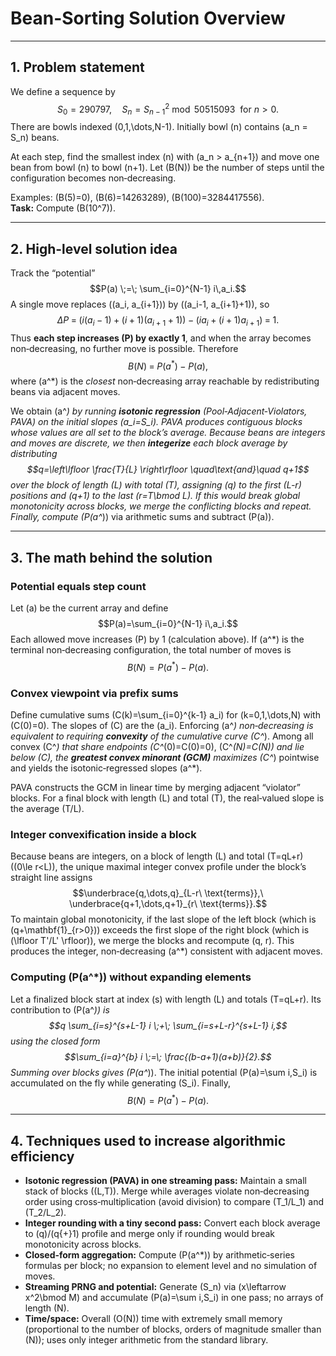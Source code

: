 # Bean-Sorting Solution Overview

---

## 1. Problem statement

We define a sequence by
$$S_0 = 290797, \quad S_{n} = S_{n-1}^2 \bmod 50515093\ \text{ for } n>0.$$
There are bowls indexed \(0,1,\dots,N-1\). Initially bowl \(n\) contains \(a_n = S_n\) beans.

At each step, find the smallest index \(n\) with \(a_n > a_{n+1}\) and move one bean from bowl \(n\) to bowl \(n+1\).
Let \(B(N)\) be the number of steps until the configuration becomes non‑decreasing.

Examples: \(B(5)=0\), \(B(6)=14263289\), \(B(100)=3284417556\).  
**Task:** Compute \(B(10^7)\).

---

## 2. High-level solution idea

Track the “potential”
$$P(a) \;=\; \sum_{i=0}^{N-1} i\,a_i.$$
A single move replaces \((a_i, a_{i+1})\) by \((a_i-1, a_{i+1}+1)\), so
$$\Delta P \;=\; \big(i(a_i-1) + (i+1)(a_{i+1}+1)\big) - \big(i a_i + (i+1)a_{i+1}\big) \;=\; 1.$$
Thus **each step increases \(P\) by exactly 1**, and when the array becomes non‑decreasing, no further move is possible. Therefore
$$B(N) \;=\; P(a^*) - P(a),$$
where \(a^*\) is the *closest* non‑decreasing array reachable by redistributing beans via adjacent moves.

We obtain \(a^*\) by running **isotonic regression** (Pool‑Adjacent‑Violators, PAVA) on the initial slopes \(a_i=S_i\). PAVA produces contiguous blocks whose values are all set to the block’s average. Because beans are integers and moves are discrete, we then **integerize** each block average by distributing
$$q=\left\lfloor \frac{T}{L} \right\rfloor \quad\text{and}\quad q+1$$
over the block of length \(L\) with total \(T\), assigning \(q\) to the first \(L-r\) positions and \(q+1\) to the last \(r=T\bmod L\). If this would break global monotonicity across blocks, we merge the conflicting blocks and repeat. Finally, compute \(P(a^*)\) via arithmetic sums and subtract \(P(a)\).

---

## 3. The math behind the solution

### Potential equals step count
Let \(a\) be the current array and define
$$P(a)=\sum_{i=0}^{N-1} i\,a_i.$$
Each allowed move increases \(P\) by 1 (calculation above). If \(a^*\) is the terminal non‑decreasing configuration, the total number of moves is
$$B(N)=P(a^*)-P(a).$$

### Convex viewpoint via prefix sums
Define cumulative sums \(C(k)=\sum_{i=0}^{k-1} a_i\) for \(k=0,1,\dots,N\) with \(C(0)=0\). The slopes of \(C\) are the \(a_i\). Enforcing \(a^*\) non‑decreasing is equivalent to requiring **convexity** of the cumulative curve \(C^*\). Among all convex \(C^*\) that share endpoints \(C^*(0)=C(0)=0\), \(C^*(N)=C(N)\) and lie below \(C\), the **greatest convex minorant (GCM)** maximizes \(C^*\) pointwise and yields the isotonic‑regressed slopes \(a^*\).

PAVA constructs the GCM in linear time by merging adjacent “violator” blocks. For a final block with length \(L\) and total \(T\), the real‑valued slope is the average \(T/L\).

### Integer convexification inside a block
Because beans are integers, on a block of length \(L\) and total \(T=qL+r\) (\(0\le r<L\)), the unique maximal integer convex profile under the block’s straight line assigns
$$\underbrace{q,\dots,q}_{L-r\ \text{terms}},\ \underbrace{q+1,\dots,q+1}_{r\ \text{terms}}.$$
To maintain global monotonicity, if the last slope of the left block (which is \(q+\mathbf{1}_{r>0}\)) exceeds the first slope of the right block (which is \(\lfloor T'/L' \rfloor\)), we merge the blocks and recompute \(q, r\). This produces the integer, non‑decreasing \(a^*\) consistent with adjacent moves.

### Computing \(P(a^*)\) without expanding elements
Let a finalized block start at index \(s\) with length \(L\) and totals \(T=qL+r\). Its contribution to \(P(a^*)\) is
$$q \sum_{i=s}^{s+L-1} i \;+\; \sum_{i=s+L-r}^{s+L-1} i,$$
using the closed form
$$\sum_{i=a}^{b} i \;=\; \frac{(b-a+1)(a+b)}{2}.$$
Summing over blocks gives \(P(a^*)\). The initial potential \(P(a)=\sum i\,S_i\) is accumulated on the fly while generating \(S_i\). Finally,
$$B(N)=P(a^*)-P(a).$$

---

## 4. Techniques used to increase algorithmic efficiency

- **Isotonic regression (PAVA) in one streaming pass:** Maintain a small stack of blocks \((L,T)\). Merge while averages violate non‑decreasing order using cross‑multiplication (avoid division) to compare \(T_1/L_1\) and \(T_2/L_2\).
- **Integer rounding with a tiny second pass:** Convert each block average to \(q\)/\(q{+}1\) profile and merge only if rounding would break monotonicity across blocks.
- **Closed‑form aggregation:** Compute \(P(a^*)\) by arithmetic‑series formulas per block; no expansion to element level and no simulation of moves.
- **Streaming PRNG and potential:** Generate \(S_n\) via \(x\leftarrow x^2\bmod M\) and accumulate \(P(a)=\sum i\,S_i\) in one pass; no arrays of length \(N\).
- **Time/space:** Overall \(O(N)\) time with extremely small memory (proportional to the number of blocks, orders of magnitude smaller than \(N\)); uses only integer arithmetic from the standard library.
